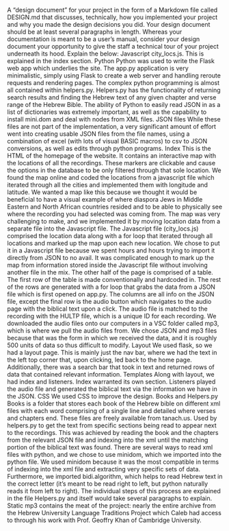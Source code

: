 A “design document” for your project in the form of a Markdown file called DESIGN.md that discusses, technically, how you implemented your project and why you made the design decisions you did. Your design document should be at least several paragraphs in length. Whereas your documentation is meant to be a user’s manual, consider your design document your opportunity to give the staff a technical tour of your project underneath its hood.
Explain the below:
Javascript
city_locs.js. This is explained in the index section.
Python
Python was used to write the Flask web app which underlies the site. The app.py application is very minimalistic, simply using Flask to create a web server and handling reroute requests and rendering pages. The complex python programming is almost all contained within helpers.py.
Helpers.py has the functionality of returning search results and finding the Hebrew text of any given chapter and verse range of the Hebrew Bible. The ability of Python to easily read JSON in as a list of dictionaries was extremely important, as well as the capability to install mini.dom and deal with nodes from XML files.
JSON files
While these files are not part of the implementation, a very significant amount of effort went into creating usable JSON files from the file names, using a combination of excel (with lots of visual BASIC macros) to csv to JSON conversions, as well as edits through python programs.
Index
This is the HTML of the homepage of the website. It contains an interactive map with the locations of all the recordings. These markers are clickable and cause the options in the database to be only filtered through that sole location. We found the map online and coded the locations from a javascript file which iterated through all the cities and implemented them with longitude and latitude. We wanted a map like this because we thought it would be beneficial to have a visual example of where diaspora Jews in Middle Eastern and North African countries resided and to be able to physically see where the recording you had selected was coming from. The map was very challenging to make, and we implemented it by moving location data from a separate file into the Javascript file. The Javascript file (city_locs.js) comprised the location data along with a for loop that iterated through all locations and marked up the map upon each new location. We chose to put it in a Javascript file because we spent hours and hours trying to import it directly from JSON to no avail. It was complicated enough to mark up the map from information stored inside the Javascript file without involving another file in the mix. The other half of the page is comprised of a table. The first row of the table is made conventionally and hardcoded in. The rest of the rows are generated with a for loop that grabs the data from a JSON file which is first opened on app.py. The columns are all info on the JSON file, except the final row is the audio button which navigates to the audio page with the biblical text upon a click. The audio file is matched to the recording with the HULTP file, which is a unique ID for each recording. We downloaded the audio files onto our computers in a VSC folder called mp3, which is where we pull the audio files from. We chose JSON and mp3 files because that was the form in which we received the data, and it is roughly 500 units of data so thus difficult to modify.
Layout
We used flask, so we had a layout page. This is mainly just the nav bar, where we had the text in the left top corner that, upon clicking, led back to the home page. Additionally, there was a search bar that took in text and returned rows of data that contained relevant information.
Templates
Along with layout, we had index and listeners. Index warranted its own section. Listeners played the audio file and generated the biblical text via the information we have in the JSON.
CSS
We used CSS to improve the design.
Books and Helpers.py
Books is a folder that stores each book of the Hebrew bible on different xml files with each word comprising of a single line and detailed where verses and chapters end. These files are freely available from tanach.us. Used by helpers.py to get the text from specific sections being read to appear next to the recordings. This was achieved by reading the book and the chapters from the relevant JSON file and indexing into the xml until the matching portion of the biblical text was found. There are several ways to read xml files with python, and we chose to use minidom, which we imported into the python file. We used minidom because it was the most compatible in terms of indexing into the xml file and extracting very specific sets of data. Furthermore, we imported bidi.algorithm, which helps to read Hebrew text in the correct letter (it’s meant to be read right to left, but python naturally reads it from left to right). The individual steps of this process are explained in the file Helpers.py and itself would take several paragraphs to explain.
Static
mp3 contains the meat of the project: nearly the entire archive from the Hebrew University Language Traditions Project which Caleb had access to through his work with Prof. Geoffry Khan of Cambridge University.

